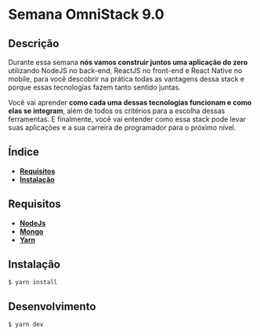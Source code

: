 # Semana OmniStack 9.0

## Descrição
Durante essa semana  **nós vamos construir juntos uma aplicação do zero**  utilizando  NodeJS  no back-end,  ReactJS  no front-end e  React Native  no mobile, para você descobrir na prática todas as vantagens dessa stack e porque essas tecnologias fazem tanto sentido juntas.

Você vai aprender  **como cada uma dessas tecnologias funcionam e como elas se integram**, além de todos os critérios para a escolha dessas ferramentas. E finalmente, você vai entender como essa stack pode levar suas aplicações e a sua carreira de programador para o próximo nível.

## Índice

- **[Requisitos](#requisitos)**
- **[Instalação](#instalação)**

## Requisitos

- **[NodeJs](https://nodejs.org/en/)**
- **[Mongo](https://www.mongodb.com/cloud/atlas)**
- **[Yarn](https://yarnpkg.com/lang/en/)**

## Instalação

```
$ yarn install
```

## Desenvolvimento

```
$ yarn dev
```